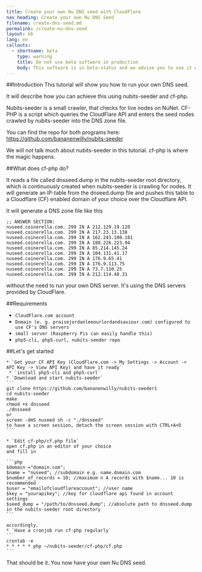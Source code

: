 ```yaml
---
title: Create your own Nu DNS seed with CloudFlare 
nav_heading: Create your own Nu DNS Seed
filename: create-dns-seed.md
permalink: /create-nu-dns-seed
layout: kb
lang: en
callouts:
  - shortname: beta
    type: warning
    title: Do not use beta software in production
    body: This software is in beta-status and we advise you to use it with caution.
---
```

##Introduction 
This tutorial will show you how to run your own DNS seed. 

It will describe how you can achieve this using nubits-seeder and cf-php. 

Nubits-seeder is a small crawler, that checks for live nodes on NuNet.
CF-PHP is a script which queries the CloudFlare API and enters the seed nodes crawled by nubits-seeder into the DNS zone file. 

You can find the repo for both programs here:
https://github.com/bananenwilly/nubits-seeder

We will not talk much about nubits-seeder in this tutorial. cf-php is where the magic happens.  

##What does cf-php do?

It reads a file called dnsseed.dump in the nubits-seeder root directory, which is continuously created when nubits-seeder is crawling for nodes. 
It will generate an IP-table from the dnseed.dump file and pushes this table to a Cloudflare (CF) enabled domain of your choice over the Cloudflare API.

It will generate a DNS zone file like this

```
;; ANSWER SECTION:
nuseed.coinerella.com. 299 IN A 212.129.19.120
nuseed.coinerella.com. 299 IN A 217.23.13.138
nuseed.coinerella.com. 299 IN A 162.243.108.181
nuseed.coinerella.com. 299 IN A 188.226.223.94
nuseed.coinerella.com. 299 IN A 85.214.145.24
nuseed.coinerella.com. 299 IN A 104.131.41.17
nuseed.coinerella.com. 299 IN A 176.9.65.41
nuseed.coinerella.com. 299 IN A 176.9.113.75
nuseed.coinerella.com. 299 IN A 73.7.110.25
nuseed.coinerella.com. 299 IN A 212.114.48.31
```


without the need to run your own DNS server. It's using the DNS servers provided by CloudFlare. 

##Requirements
  * `CloudFlare.com account`
  * `Domain (e. g. praisejordanleeourlordandsaviour.com) configured to use CF's DNS servers`
  * `small server (Raspberry Pis can easily handle this)`
  * `php5-cli, php5-curl, nubits-seeder repo`

##Let's get started

    * `Get your CF API Key (CloudFlare.com -> My Settings -> Account -> API Key -> View API Key) and have it ready`
	 * `install php5-cli and php5-curl`
    * `Download and start nubits-seeder`
	```
    git clone https://github.com/bananenwilly/nubits-seeder1
    cd nubits-seeder
    make
    chmod +x dnsseed
    ./dnsseed
    or
    screen -dmS nuseed sh -c "./dnsseed"
    to have a screen session, detach the screen session with CTRL+A+D
	```
   
    * `Edit cf-php/cf.php file`
    open cf.php in an editor of your choice
    and fill in

	```php
	$domain ="domain.com";
	$name = "nuseed"; //subdomain e.g. name.domain.com 
	$number_of_records = 10; //maximum n A records with $name... 10 is recommended
	$user = "emailofcloudflareaccount"; //user name
	$key = "yourapikey"; //key for cloudflare api found in account settings
	$seed_dump = "/path/to/dnsseed.dump"; //absolute path to dnsseed.dump in the nubits-seeder root directory
	```

	accordingly.
	* `Have a cronjob run cf-php regularly`
	```
	crontab -e
	* * * * * php ~/nubits-seeder/cf-php/cf.php
	```
That should be it. You now have your own Nu DNS seed. 